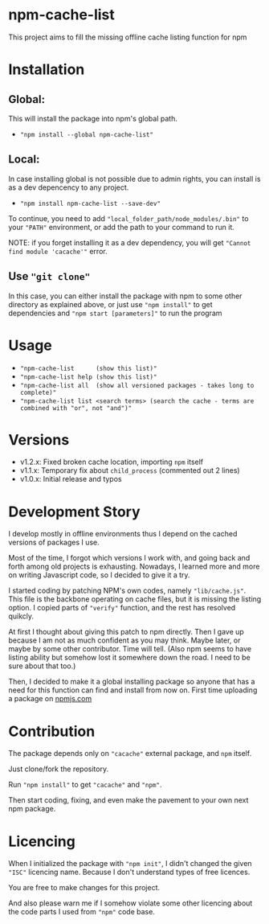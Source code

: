 # npm-cache-list

This project aims to fill the missing offline cache listing function for npm

# Installation

## Global: 

This will install the package into npm's global path.

- ``"npm install --global npm-cache-list"``

## Local:

In case installing global is not possible due to admin rights, you can install is as a dev depencency to any project.

- ``"npm install npm-cache-list --save-dev"``

To continue, you need to add ``"local_folder_path/node_modules/.bin"`` to your ``"PATH"`` environment, or add the path to your command to run it.

NOTE: if you forget installing it as a dev dependency, you will get ``"Cannot find module 'cacache'"`` error.

## Use ``"git clone"``

In this case, you can either install the package with npm to some other directory as explained above, or just use ``"npm install"`` to get dependencies and ``"npm start [parameters]"`` to run the program

# Usage

- ``"npm-cache-list      (show this list)"``
- ``"npm-cache-list help (show this list)"``
- ``"npm-cache-list all  (show all versioned packages - takes long to complete)"``
- ``"npm-cache-list list <search terms> (search the cache - terms are combined with "or", not "and")"``

# Versions

- v1.2.x: Fixed broken cache location, importing ``npm`` itself
- v1.1.x: Temporary fix about ``child_process`` (commented out 2 lines)
- v1.0.x: Initial release and typos

# Development Story

I develop mostly in offline environments thus I depend on the cached versions of packages I use.

Most of the time, I forgot which versions I work with, and going back and forth among old projects is exhausting. Nowadays, I learned more and more on writing Javascript code, so I decided to give it a try.

I started coding by patching NPM's own codes, namely ``"lib/cache.js"``. This file is the backbone operating on cache files, but it is missing the listing option. I copied parts of ``"verify"`` function, and the rest has resolved quikcly.

At first I thought about giving this patch to npm directly. Then I gave up because I am not as much confident as you may think. Maybe later, or maybe by some other contributor. Time will tell. (Also npm seems to have listing ability but somehow lost it somewhere down the road. I need to be sure about that too.)

Then, I decided to make it a global installing package so anyone that has a need for this function can find and install from now on. First time uploading a package on [npmjs.com](https://www.npmjs.com)

# Contribution

The package depends only on ``"cacache"`` external package, and ``npm`` itself.

Just clone/fork the repository.

Run ``"npm install"`` to get ``"cacache"`` and ``"npm"``.

Then start coding, fixing, and even make the pavement to your own next npm package.

# Licencing

When I initialized the package with ``"npm init"``, I didn't changed the given ``"ISC"`` licencing name. Because I don't understand types of free licences.

You are free to make changes for this project.

And also please warn me if I somehow violate some other licencing about the code parts I used from ``"npm"`` code base.